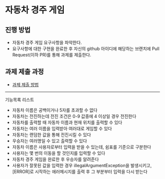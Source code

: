# 자동차 경주 게임
## 진행 방법
* 자동차 경주 게임 요구사항을 파악한다.
* 요구사항에 대한 구현을 완료한 후 자신의 github 아이디에 해당하는 브랜치에 Pull Request(이하 PR)를 통해 과제를 제출한다.

## 과제 제출 과정
* [과제 제출 방법](https://github.com/next-step/nextstep-docs/tree/master/precourse)

---
기능목록 리스트
- 자동차 이름은 공백이거나 5자를 초과할 수 없다
- 자동차는 전진하는데 전진 조건은 0-9 값중에 4 이상일 경우 전진한다
- 자동차를 출력할 때 자동차 이름과 현재 위치를 출력할 수 있다
- 자동차는 여러 이름을 입력받아 여러대로 게임할 수 있다
- 자동차는 랜덤한 값을 통해 전진시킬 수 있다
- 우승자는 여러명일 수 있고 출력할 수 있다
- 자동차 이름은 사용자로부터 입력을 받을 수 있는데, 쉼표를 기준으로 구분한다
- 사용자는 몇 번의 이동을 할 것인지를 입력할 수 있다
- 자동차 경주 게임을 완료한 후 우승자를 알려준다
- 사용자가 잘못된 값을 입력한 경우 illegalArgumentException을 발생시키고, [ERROR]로 시작하는 에러메시지를 출력 후 그 부분부터 입력을 다시 받는다
